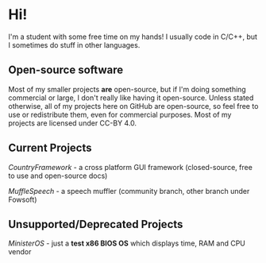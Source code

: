 # Hi!
I'm a student with some free time on my hands! I usually code in C/C++, but I sometimes do stuff in other languages.

## Open-source software
Most of my smaller projects **are** open-source, but if I'm doing something commercial or large, I don't really like having it open-source.
Unless stated otherwise, all of my projects here on GitHub are open-source, so feel free to use or redistribute them, even for commercial purposes.
Most of my projects are licensed under CC-BY 4.0.

## Current Projects
*CountryFramework* - a cross platform GUI framework (closed-source, free to use and open-source docs)

*MuffleSpeech* - a speech muffler (community branch, other branch under Fowsoft)

## Unsupported/Deprecated Projects
*MinisterOS* - just a **test x86 BIOS OS** which displays time, RAM and CPU vendor
